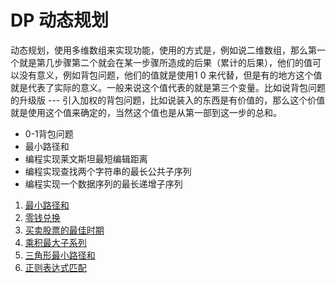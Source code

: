 # DP 动态规划

动态规划，使用多维数组来实现功能，使用的方式是，例如说二维数组，那么第一个就是第几步骤第二个就会在某一步骤所造成的后果（累计的后果），他们的值可以没有意义，例如背包问题，他们的值就是使用1 0 来代替，但是有的地方这个值就是代表了实际的意义。一般来说这个值代表的就是第三个变量。比如说背包问题的升级版 --- 引入加权的背包问题，比如说装入的东西是有价值的，那么这个价值就是使用这个值来确定的，当然这个值也是从第一部到这一步的总和。

-  0-1背包问题
- 最小路径和
- 编程实现莱文斯坦最短编辑距离
- 编程实现查找两个字符串的最长公共子序列
- 编程实现一个数据序列的最长递增子序列

1. [最小路径和](./6)
2. [零钱兑换](./3)
3. [买卖股票的最佳时期](./4)
4. [乘积最大子系列](./5)
5. [三角形最小路径和](./6)
6. [正则表达式匹配](./1)
